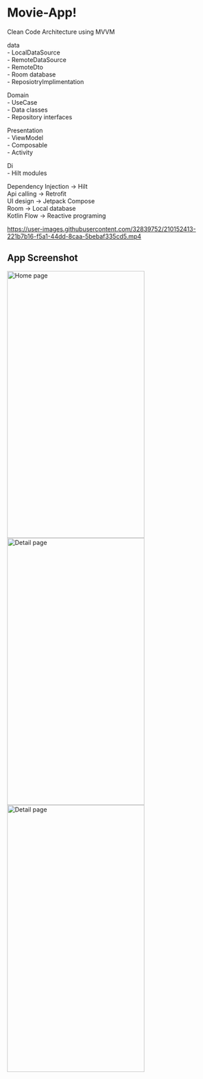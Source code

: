 # Movie-App!

Clean Code Architecture using MVVM
<p> 
  data <br /> 
    - LocalDataSource <br /> 
    - RemoteDataSource <br /> 
    - RemoteDto <br /> 
    - Room database <br /> 
    - ReposiotryImplimentation <br /> 
  <p>
  Domain <br /> 
    - UseCase <br /> 
    - Data classes <br /> 
    - Repository interfaces <br /> 
    <p>
  Presentation <br /> 
    - ViewModel <br /> 
    - Composable <br /> 
    - Activity <br /> 
    <p>
  Di <br /> 
    - Hilt modules <br /> 
    <p>   
   
Dependency Injection -> Hilt <br /> 
Api calling -> Retrofit  <br /> 
UI design -> Jetpack Compose  <br /> 
Room -> Local database  <br /> 
Kotlin Flow -> Reactive programing  <br /> 


https://user-images.githubusercontent.com/32839752/210152413-221b7b16-f5a1-44dd-8caa-5bebaf335cd5.mp4


## App Screenshot
<p>
  <img src="https://user-images.githubusercontent.com/32839752/210152177-4e97fb1e-9a39-445e-a4b6-fcc4a3f9a670.jpeg" width="320" height="620" title="Home page">
  <img src="https://user-images.githubusercontent.com/32839752/210152179-7772a3fd-5733-4d32-8af1-27d976b272bd.jpeg" width="320" height="620" title="Detail page">
  <img src="https://user-images.githubusercontent.com/32839752/210152176-b772ef60-e39b-4966-ac01-6f2acb20a5ee.jpeg" width="320" height="620" title="Detail page">
</p>
